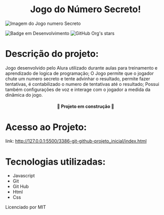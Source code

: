 <h1 align="center"> Jogo do Número Secreto! </h1>

![Imagem do Jogo numero Secreto](https://imgur.com/a/24MFkJn)

![Badge em Desenvolvimento](http://img.shields.io/static/v1?label=STATUS&message=EM%20DESENVOLVIMENTO&color=GREEN&style=for-the-badge)
![GitHub Org's stars](https://img.shields.io/github/stars/camilafernanda?style=social)

# Descrição do projeto:
Jogo desenvolvido pelo Alura utilizado durante aulas para treinamento e aprendizado de logica de programação; 
O Jogo permite que o jogador chute um numero secreto e tente advinhar o resultado, permite fazer tentativas, é contabilizado o numero de tentativas até o resultado;
Possui também configurações de voz e interage com o jogador a medida da dinâmica do jogo.

<h4 align="center">
  🚧 Projeto em construção 🚧
</h4>

# Acesso ao Projeto:
link: http://127.0.0.1:5500/3386-git-github-projeto_inicial/index.html

# Tecnologias utilizadas: 
- Javascript
- Git
- Git Hub
- Html
- Css

Licenciado por MIT
